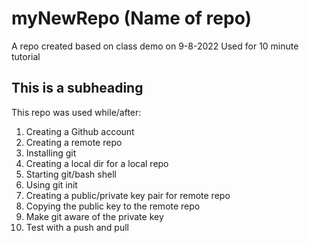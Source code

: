 # myNewRepo (Name of repo)
A repo created based on class demo on 9-8-2022
Used for 10 minute tutorial

## This is a subheading

This repo was used while/after:
1. Creating a Github account
2. Creating a remote repo
3. Installing git
4. Creating a local dir for a local repo
5. Starting git/bash shell
6. Using git init
7. Creating a public/private key pair for remote repo
8. Copying the public key to the remote repo
9. Make git aware of the private key
10. Test with a push and pull
